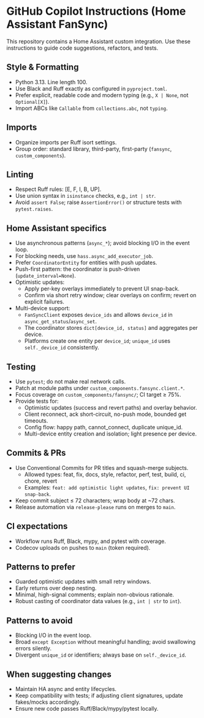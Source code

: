 # GitHub Copilot Instructions (Home Assistant FanSync)

This repository contains a Home Assistant custom integration. Use these instructions to guide code suggestions, refactors, and tests.

## Style & Formatting
- Python 3.13. Line length 100.
- Use Black and Ruff exactly as configured in `pyproject.toml`.
- Prefer explicit, readable code and modern typing (e.g., `X | None`, not `Optional[X]`).
- Import ABCs like `Callable` from `collections.abc`, not `typing`.

## Imports
- Organize imports per Ruff isort settings.
- Group order: standard library, third-party, first-party (`fansync`, `custom_components`).

## Linting
- Respect Ruff rules: [E, F, I, B, UP].
- Use union syntax in `isinstance` checks, e.g., `int | str`.
- Avoid `assert False`; raise `AssertionError()` or structure tests with `pytest.raises`.

## Home Assistant specifics
- Use asynchronous patterns (`async_*`); avoid blocking I/O in the event loop.
- For blocking needs, use `hass.async_add_executor_job`.
- Prefer `CoordinatorEntity` for entities with push updates.
- Push-first pattern: the coordinator is push-driven (`update_interval=None`).
- Optimistic updates:
  - Apply per-key overlays immediately to prevent UI snap-back.
  - Confirm via short retry window; clear overlays on confirm; revert on explicit failures.
- Multi-device support:
  - `FanSyncClient` exposes `device_ids` and allows `device_id` in `async_get_status`/`async_set`.
  - The coordinator stores `dict[device_id, status]` and aggregates per device.
  - Platforms create one entity per `device_id`; `unique_id` uses `self._device_id` consistently.

## Testing
- Use `pytest`; do not make real network calls.
- Patch at module paths under `custom_components.fansync.client.*`.
- Focus coverage on `custom_components/fansync/`; CI target ≥ 75%.
- Provide tests for:
  - Optimistic updates (success and revert paths) and overlay behavior.
  - Client reconnect, ack short-circuit, no-push mode, bounded get timeouts.
  - Config flow: happy path, cannot_connect, duplicate unique_id.
  - Multi-device entity creation and isolation; light presence per device.

## Commits & PRs
- Use Conventional Commits for PR titles and squash-merge subjects.
  - Allowed types: feat, fix, docs, style, refactor, perf, test, build, ci, chore, revert
  - Examples: `feat: add optimistic light updates`, `fix: prevent UI snap-back`.
- Keep commit subject ≤ 72 characters; wrap body at ~72 chars.
- Release automation via `release-please` runs on merges to `main`.

## CI expectations
- Workflow runs Ruff, Black, mypy, and pytest with coverage.
- Codecov uploads on pushes to `main` (token required).

## Patterns to prefer
- Guarded optimistic updates with small retry windows.
- Early returns over deep nesting.
- Minimal, high-signal comments; explain non-obvious rationale.
- Robust casting of coordinator data values (e.g., `int | str` to `int`).

## Patterns to avoid
- Blocking I/O in the event loop.
- Broad `except Exception` without meaningful handling; avoid swallowing errors silently.
- Divergent `unique_id` or identifiers; always base on `self._device_id`.

## When suggesting changes
- Maintain HA async and entity lifecycles.
- Keep compatibility with tests; if adjusting client signatures, update fakes/mocks accordingly.
- Ensure new code passes Ruff/Black/mypy/pytest locally.
